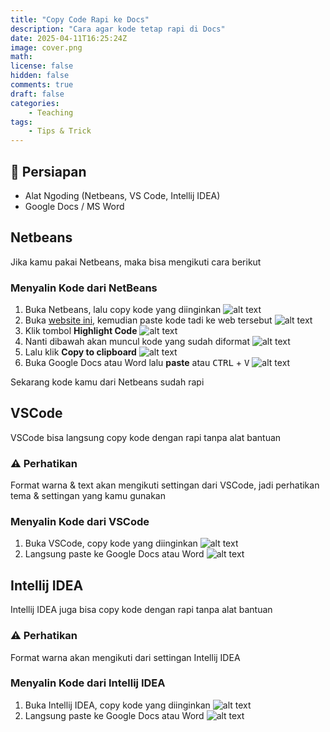```yaml
---
title: "Copy Code Rapi ke Docs"
description: "Cara agar kode tetap rapi di Docs"
date: 2025-04-11T16:25:24Z
image: cover.png
math: 
license: false
hidden: false
comments: true
draft: false
categories: 
    - Teaching
tags:
    - Tips & Trick
---
```


## 📝 Persiapan

- Alat Ngoding (Netbeans, VS Code, Intellij IDEA)
- Google Docs / MS Word

## Netbeans

Jika kamu pakai Netbeans, maka bisa mengikuti cara berikut

### Menyalin Kode dari NetBeans

1. Buka Netbeans, lalu copy kode yang diinginkan
![alt text](netbeans1.png)
2. Buka [website ini](https://highlight.hohli.com/?language=java&theme=github&numbers=), kemudian paste kode tadi ke web tersebut
![alt text](image.png)
3. Klik tombol **Highlight Code**
![alt text](image-1.png)
4. Nanti dibawah akan muncul kode yang sudah diformat
![alt text](image-2.png)
5. Lalu klik **Copy to clipboard**
![alt text](image-3.png)
6. Buka Google Docs atau Word lalu **paste** atau <kbd>CTRL</kbd> + <kbd>V</kbd>
![alt text](image-4.png)

Sekarang kode kamu dari Netbeans sudah rapi

## VSCode

VSCode bisa langsung copy kode dengan rapi tanpa alat bantuan

### ⚠️ Perhatikan

Format warna & text akan mengikuti settingan dari VSCode, jadi perhatikan tema & settingan yang kamu gunakan

### Menyalin Kode dari VSCode

1. Buka VSCode, copy kode yang diinginkan
![alt text](image-5.png)
2. Langsung paste ke Google Docs atau Word
![alt text](image-6.png)

## Intellij IDEA

Intellij IDEA juga bisa copy kode dengan rapi tanpa alat bantuan

### ⚠️ Perhatikan

Format warna akan mengikuti dari settingan Intellij IDEA

### Menyalin Kode dari Intellij IDEA

1. Buka Intellij IDEA, copy kode yang diinginkan
![alt text](image-7.png)
2. Langsung paste ke Google Docs atau Word
![alt text](image-8.png)